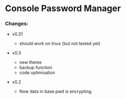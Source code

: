 Console Password Manager
========================

### Сhanges: ###

 - v0.31

    - should work on linux (but not tested yet)


 - v0.3

    - new theme
    - backup function
    - code optimisation


 - v0.2

    - Now data in base.pwd is encrypting.
